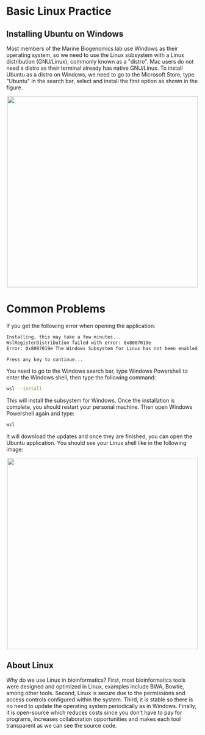 # Basic Linux Practice
## Installing Ubuntu on Windows
Most members of the Marine Biogenomics lab use Windows as their operating system, so we need to use the Linux subsystem with a Linux distribution (GNU/Linux), commonly known as a "distro". Mac users do not need a distro as their terminal already has native GNU/Linux. To install Ubuntu as a distro on Windows, we need to go to the Microsoft Store, type "Ubuntu" in the search bar, select and install the first option as shown in the figure.

<p align="center">
    <img src="https://github.com/user-attachments/assets/d0a2795d-4718-4c68-ad5f-8cb416849882" width="500">
</p>

# Common Problems
If you get the following error when opening the application:
```bash
Installing, this may take a few minutes...
WslRegisterDistribution failed with error: 0x8007019e
Error: 0x8007019e The Windows Subsystem for Linux has not been enabled.

Press any key to continue...
```

You need to go to the Windows search bar, type Windows Powershell to enter the Windows shell, then type the following command:


```bash
wsl --install
```
This will install the subsystem for Windows. Once the installation is complete, you should restart your personal machine. Then open Windows Powershell again and type:

```bash
wsl
```
It will download the updates and once they are finished, you can open the Ubuntu application. You should see your Linux shell like in the following image:

<p align="center"> <img src="https://github.com/user-attachments/assets/bff1f5d8-4916-4d23-ab3d-2f878b58a1f1" width="500"> </p>

## About Linux

Why do we use Linux in bioinformatics? First, most bioinformatics tools were designed and optimized in Linux, examples include BWA, Bowtie, among other tools. Second, Linux is secure due to the permissions and access controls configured within the system. Third, it is stable so there is no need to update the operating system periodically as in Windows. Finally, it is open-source which reduces costs since you don't have to pay for programs, increases collaboration opportunities and makes each tool transparent as we can see the source code.
